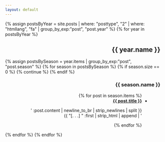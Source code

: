 ```yaml
---
layout: default
---
```


{% assign postsByYear = site.posts | where: "posttype", "2" | where: "htmllang", "fa" | group_by_exp:"post", "post.year" %}
{% for year in postsByYear %}

<h2 dir="rtl">
{{ year.name }}
</h2>
    {% assign postsBySeason = year.items | group_by_exp:"post", "post.season" %}
    {% for season in postsBySeason %}
	{% if season.size == 0 %}
  {% continue %}
{% endif %}
<h3 dir="rtl">
{{ season.name }}
</h3>
<div dir="rtl">
<ul style="margin-right: 20px;">
{% for post in season.items %}
<li><div> <a style="font-weight:bold" href="{{ post.url }}" >{{ post.title }}</a> 
<p>
{{ post.content | newline_to_br | strip_newlines | split: '<br />' | first | strip_html | append: " [. . .]" }}</p></div></li>
	{% endfor %}
</ul>
</div>
    {% endfor %}
{% endfor %}
